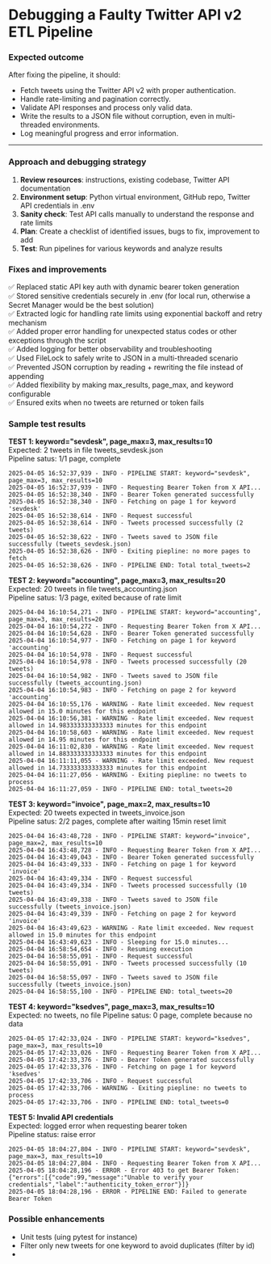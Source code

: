 # Debugging a Faulty Twitter API v2 ETL Pipeline 

### Expected outcome 
After fixing the pipeline, it should: 
- Fetch tweets using the Twitter API v2 with proper authentication. 
- Handle rate-limiting and pagination correctly. 
- Validate API responses and process only valid data. 
- Write the results to a JSON file without corruption, even in multi-threaded environments. 
- Log meaningful progress and error information. 

***

### Approach and debugging strategy
1. **Review resources**: instructions, existing codebase, Twitter API documentation
2. **Environment setup**: Python virtual environment, GitHub repo, Twitter API credentials in .env
3. **Sanity check**: Test API calls manually to understand the response and rate limits
4. **Plan**: Create a checklist of identified issues, bugs to fix, improvement to add
5. **Test**: Run pipelines for various keywords and analyze results

### Fixes and improvements
✅ Replaced static API key auth with dynamic bearer token generation  
✅ Stored sensitive credentials securely in .env (for local run, otherwise a Secret Manager would be the best solution)  
✅ Extracted logic for handling rate limits using exponential backoff and retry mechanism  
✅ Added proper error handling for unexpected status codes or other exceptions through the script  
✅ Added logging for better observability and troubleshooting  
✅ Used FileLock to safely write to JSON in a multi-threaded scenario  
✅ Prevented JSON corruption by reading + rewriting the file instead of appending  
✅ Added flexibility by making max_results, page_max, and keyword configurable  
✅ Ensured exits when no tweets are returned or token fails  

### Sample test results
**TEST 1: keyword="sevdesk", page_max=3, max_results=10**  
Expected:
2 tweets in file tweets_sevdesk.json  
Pipeline satus: 1/1 page, complete

    2025-04-05 16:52:37,939 - INFO - PIPELINE START: keyword="sevdesk", page_max=3, max_results=10
    2025-04-05 16:52:37,939 - INFO - Requesting Bearer Token from X API...
    2025-04-05 16:52:38,340 - INFO - Bearer Token generated successfully
    2025-04-05 16:52:38,340 - INFO - Fetching on page 1 for keyword 'sevdesk'
    2025-04-05 16:52:38,614 - INFO - Request successful
    2025-04-05 16:52:38,614 - INFO - Tweets processed successfully (2 tweets)
    2025-04-05 16:52:38,622 - INFO - Tweets saved to JSON file successfully (tweets_sevdesk.json)
    2025-04-05 16:52:38,626 - INFO - Exiting piepline: no more pages to fetch
    2025-04-05 16:52:38,626 - INFO - PIPELINE END: Total total_tweets=2

**TEST 2: keyword="accounting", page_max=3, max_results=20**  
Expected: 20 tweets in file tweets_accounting.json  
Pipeline satus: 1/3 page, exited because of rate limit

    2025-04-04 16:10:54,271 - INFO - PIPELINE START: keyword="accounting", page_max=3, max_results=20
    2025-04-04 16:10:54,272 - INFO - Requesting Bearer Token from X API...
    2025-04-04 16:10:54,628 - INFO - Bearer Token generated successfully
    2025-04-04 16:10:54,977 - INFO - Fetching on page 1 for keyword 'accounting'
    2025-04-04 16:10:54,978 - INFO - Request successful
    2025-04-04 16:10:54,978 - INFO - Tweets processed successfully (20 tweets)
    2025-04-04 16:10:54,982 - INFO - Tweets saved to JSON file successfully (tweets_accounting.json)
    2025-04-04 16:10:54,983 - INFO - Fetching on page 2 for keyword 'accounting'
    2025-04-04 16:10:55,176 - WARNING - Rate limit exceeded. New request allowed in 15.0 minutes for this endpoint
    2025-04-04 16:10:56,381 - WARNING - Rate limit exceeded. New request allowed in 14.983333333333333 minutes for this endpoint
    2025-04-04 16:10:58,603 - WARNING - Rate limit exceeded. New request allowed in 14.95 minutes for this endpoint
    2025-04-04 16:11:02,830 - WARNING - Rate limit exceeded. New request allowed in 14.883333333333333 minutes for this endpoint
    2025-04-04 16:11:11,055 - WARNING - Rate limit exceeded. New request allowed in 14.733333333333333 minutes for this endpoint
    2025-04-04 16:11:27,056 - WARNING - Exiting piepline: no tweets to process
    2025-04-04 16:11:27,059 - INFO - PIPELINE END: total_tweets=20 

**TEST 3: keyword="invoice", page_max=2, max_results=10**  
Expected: 20 tweets expected in tweets_invoice.json  
Pipeline satus: 2/2 pages, complete after waiting 15min reset limit 

    2025-04-04 16:43:48,728 - INFO - PIPELINE START: keyword="invoice", page_max=2, max_results=10
    2025-04-04 16:43:48,728 - INFO - Requesting Bearer Token from X API...
    2025-04-04 16:43:49,043 - INFO - Bearer Token generated successfully
    2025-04-04 16:43:49,333 - INFO - Fetching on page 1 for keyword 'invoice'
    2025-04-04 16:43:49,334 - INFO - Request successful
    2025-04-04 16:43:49,334 - INFO - Tweets processed successfully (10 tweets)
    2025-04-04 16:43:49,338 - INFO - Tweets saved to JSON file successfully (tweets_invoice.json)
    2025-04-04 16:43:49,339 - INFO - Fetching on page 2 for keyword 'invoice'
    2025-04-04 16:43:49,623 - WARNING - Rate limit exceeded. New request allowed in 15.0 minutes for this endpoint
    2025-04-04 16:43:49,623 - INFO - Sleeping for 15.0 minutes...
    2025-04-04 16:58:54,654 - INFO - Resuming execution
    2025-04-04 16:58:55,091 - INFO - Request successful
    2025-04-04 16:58:55,091 - INFO - Tweets processed successfully (10 tweets)
    2025-04-04 16:58:55,097 - INFO - Tweets saved to JSON file successfully (tweets_invoice.json)
    2025-04-04 16:58:55,100 - INFO - PIPELINE END: total_tweets=20 

**TEST 4: keyword="ksedves", page_max=3, max_results=10**  
Expected: no tweets, no file
Pipeline satus: 0 page, complete because no data

    2025-04-05 17:42:33,024 - INFO - PIPELINE START: keyword="ksedves", page_max=3, max_results=10
    2025-04-05 17:42:33,026 - INFO - Requesting Bearer Token from X API...
    2025-04-05 17:42:33,376 - INFO - Bearer Token generated successfully
    2025-04-05 17:42:33,376 - INFO - Fetching on page 1 for keyword 'ksedves'
    2025-04-05 17:42:33,706 - INFO - Request successful
    2025-04-05 17:42:33,706 - WARNING - Exiting piepline: no tweets to process
    2025-04-05 17:42:33,706 - INFO - PIPELINE END: total_tweets=0

**TEST 5: Invalid API credentials**  
Expected: logged error when requesting bearer token  
Pipeline status: raise error

    2025-04-05 18:04:27,804 - INFO - PIPELINE START: keyword="sevdesk", page_max=3, max_results=10
    2025-04-05 18:04:27,804 - INFO - Requesting Bearer Token from X API...
    2025-04-05 18:04:28,196 - ERROR - Error 403 to get Bearer Token: {"errors":[{"code":99,"message":"Unable to verify your credentials","label":"authenticity_token_error"}]}
    2025-04-05 18:04:28,196 - ERROR - PIPELINE END: Failed to generate Bearer Token

### Possible enhancements
- Unit tests (uing pytest for instance)
- Filter only new tweets for one keyword to avoid duplicates (filter by id)
- 